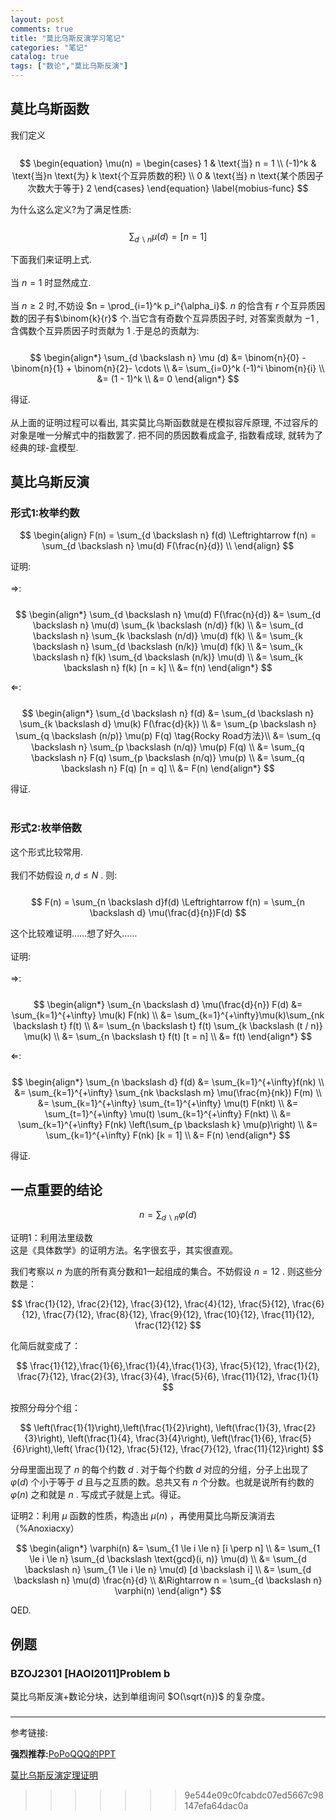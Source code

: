 ```yaml
---
layout: post
comments: true
title: "莫比乌斯反演学习笔记"
categories: "笔记"
catalog: true
tags: ["数论","莫比乌斯反演"]
---
```



## 莫比乌斯函数

我们定义    
​                
$$
\begin{equation}
\mu(n) = \begin{cases}
	1 & \text{当} n = 1 \\
	(-1)^k & \text{当}n \text{为} k \text{个互异质数的积} \\
	0 & \text{当} n \text{某个质因子次数大于等于} 2
\end{cases}
\end{equation} \label{mobius-func}
$$

为什么这么定义?为了满足性质:      
​                 
$$
\begin{equation} \sum_{d \backslash n} \mu (d) = [n = 1] \end{equation}
$$

下面我们来证明上式.     
​           
当 $n = 1$ 时显然成立.      
​             
当 $n \ge 2$ 时,不妨设 $n = \prod_{i=1}^k p_i^{\alpha_i}$.  $n$ 的恰含有 $r$ 个互异质因数的因子有$\binom{k}{r}$ 个.当它含有奇数个互异质因子时, 对答案贡献为 $-1$ , 含偶数个互异质因子时贡献为 $1$ .于是总的贡献为:           
​              
$$
\begin{align*}
\sum_{d \backslash n} \mu (d) &= \binom{n}{0} - \binom{n}{1} + \binom{n}{2}- \cdots \\
&= \sum_{i=0}^k (-1)^i \binom{n}{i} \\
&= (1 - 1)^k \\
&= 0
\end{align*}
$$

得证.    
​              
从上面的证明过程可以看出, 其实莫比乌斯函数就是在模拟容斥原理, 不过容斥的对象是唯一分解式中的指数罢了. 把不同的质因数看成盒子, 指数看成球, 就转为了经典的球-盒模型.      

## 莫比乌斯反演

### 形式1:枚举约数

$$
\begin{align}
F(n) = \sum_{d \backslash n} f(d) \Leftrightarrow f(n) = \sum_{d \backslash n} \mu(d) F(\frac{n}{d}) \\
\end{align}
$$

证明:       
​                  
⇒:        
​            
$$
\begin{align*}
	\sum_{d \backslash n} \mu(d) F(\frac{n}{d})	&= \sum_{d \backslash n} \mu(d) \sum_{k \backslash (n/d)} f(k) \\
	&= \sum_{d \backslash n} \sum_{k \backslash (n/d)} \mu(d) f(k) \\
	&= \sum_{k \backslash n} \sum_{d \backslash (n/k)} \mu(d) f(k) \\
	&= \sum_{k \backslash n} f(k) \sum_{d \backslash (n/k)} \mu(d) \\
	&= \sum_{k \backslash n} f(k) [n = k] \\
	&= f(n)
	\end{align*}
$$

⇐:    
​           
$$
\begin{align*}
	\sum_{d \backslash n} f(d) &= \sum_{d \backslash n} \sum_{k \backslash d} \mu(k) F(\frac{d}{k}) \\
	&= \sum_{p \backslash n} \sum_{q \backslash (n/p)} \mu(p) F(q) \tag{Rocky Road方法}\\
	&= \sum_{q \backslash n} \sum_{p \backslash (n/q)} \mu(p) F(q) \\
	&= \sum_{q \backslash n} F(q) \sum_{p \backslash (n/q)} \mu(p) \\
	&= \sum_{q \backslash n} F(q) [n = q] \\
	&= F(n)
	\end{align*}
$$

得证.          
​           
### 形式2:枚举倍数

这个形式比较常用.           
​              
我们不妨假设 $n, d \le N$ . 则:  
​              
$$
F(n) = \sum_{n \backslash d}f(d) \Leftrightarrow f(n) = \sum_{n \backslash d} \mu(\frac{d}{n})F(d)
$$

这个比较难证明……想了好久……            
​             
证明:            
​                  
⇒:                        
​                
$$
\begin{align*}
\sum_{n \backslash d} \mu(\frac{d}{n}) F(d) &= \sum_{k=1}^{+\infty}  \mu(k) F(nk) \\
&= \sum_{k=1}^{+\infty}\mu(k)\sum_{nk \backslash t} f(t) \\
&= \sum_{n \backslash t} f(t) \sum_{k \backslash (t / n)} \mu(k) \\
&= \sum_{n \backslash t} f(t) [t = n] \\
&= f(t)
\end{align*}
$$

⇐:            
​                   
$$
\begin{align*}
	\sum_{n \backslash d} f(d)  &= \sum_{k=1}^{+\infty}f(nk) \\
	&= \sum_{k=1}^{+\infty} \sum_{nk \backslash m} \mu(\frac{m}{nk}) F(m) \\	
	&= \sum_{k=1}^{+\infty} \sum_{t=1}^{+\infty} \mu(t) F(nkt) \\	
	&= \sum_{t=1}^{+\infty} \mu(t) \sum_{k=1}^{+\infty} F(nkt) \\
	&= \sum_{k=1}^{+\infty} F(nk) \left(\sum_{p \backslash k} \mu(p)\right) \\
	&= \sum_{k=1}^{+\infty} F(nk) [k = 1] \\
	&= F(n)
	\end{align*}
$$

得证.            

## 一点重要的结论

$$
n = \sum_{d \backslash n}\varphi(d)   \tag{欧拉函数的狄利克雷前缀和}
$$

证明1：利用法里级数    
这是《具体数学》的证明方法。名字很玄乎，其实很直观。

我们考察以 $n$ 为底的所有真分数和1一起组成的集合。不妨假设 $n=12$ . 则这些分数是：    

$$
\frac{1}{12}, \frac{2}{12}, \frac{3}{12}, \frac{4}{12}, \frac{5}{12}, \frac{6}{12}, \frac{7}{12}, \frac{8}{12}, \frac{9}{12}, \frac{10}{12}, \frac{11}{12}, \frac{12}{12}
$$

化简后就变成了：      

$$
\frac{1}{12},\frac{1}{6},\frac{1}{4},\frac{1}{3}, \frac{5}{12}, \frac{1}{2}, \frac{7}{12}, \frac{2}{3}, \frac{3}{4}, \frac{5}{6}, \frac{11}{12}, \frac{1}{1}
$$

按照分母分个组：    

$$
\left(\frac{1}{1}\right),\left(\frac{1}{2}\right), \left(\frac{1}{3}, \frac{2}{3}\right), \left(\frac{1}{4}, \frac{3}{4}\right), \left(\frac{1}{6}, \frac{5}{6}\right),\left( \frac{1}{12}, \frac{5}{12}, \frac{7}{12}, \frac{11}{12}\right)
$$

分母里面出现了 $n$ 的每个约数 $d$ . 对于每个约数 $d$ 对应的分组，分子上出现了 $\varphi(d)$ 个小于等于 $d$ 且与之互质的数。总共又有 $n$ 个分数。也就是说所有约数的 $\varphi(n)$ 之和就是 $n$ . 写成式子就是上式。得证。

证明2：利用 $\mu$ 函数的性质，构造出 $\mu(n)$ ，再使用莫比乌斯反演消去（%Anoxiacxy）

$$
\begin{align*}
\varphi(n) &= \sum_{1 \le i \le n} [i \perp n] \\
&= \sum_{1 \le i \le n} \sum_{d  \backslash \text{gcd}(i, n)} \mu(d) \\
&= \sum_{d \backslash n} \sum_{1 \le i \le n} \mu(d) [d \backslash i] \\
&= \sum_{d \backslash n} \mu(d) \frac{n}{d} \\
&\Rightarrow n = \sum_{d \backslash n} \varphi(n)
\end{align*}
$$

QED.

## 例题

### BZOJ2301 [HAOI2011]Problem b
莫比乌斯反演+数论分块，达到单组询问 $O(\sqrt{n})$ ​的复杂度。

### 

-----------------------------

参考链接:                

**强烈推荐:**[PoPoQQQ的PPT](https://wenku.baidu.com/view/fbec9c63ba1aa8114431d9ac.html)                 

[莫比乌斯反演定理证明](http://blog.csdn.net/outer_form/article/details/50588307)              

>>>>>>> 9e544e09c0fcabdc07ed5667c98147efa64dac0a
